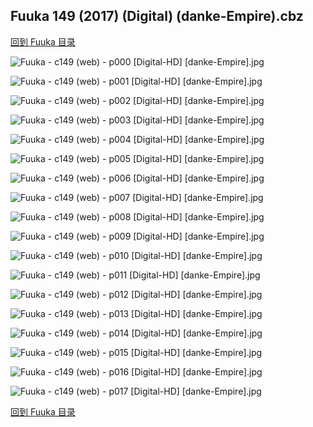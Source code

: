 ## Fuuka 149 (2017) (Digital) (danke-Empire).cbz


[回到 Fuuka 目录](https://github.com/alicewish/markdown/blob/master/series/Fuuka.md)


![Fuuka - c149 (web) - p000 [Digital-HD] [danke-Empire].jpg](https://wx1.sinaimg.cn/large/6a9fdecagy1fpkz3z9yvbj21j82cwkgm.jpg)

![Fuuka - c149 (web) - p001 [Digital-HD] [danke-Empire].jpg](https://wx1.sinaimg.cn/large/6a9fdecagy1fpkz4dn7sij21kw28qkjl.jpg)

![Fuuka - c149 (web) - p002 [Digital-HD] [danke-Empire].jpg](https://wx1.sinaimg.cn/large/6a9fdecagy1fpkz4t8k57j21kw28qx6p.jpg)

![Fuuka - c149 (web) - p003 [Digital-HD] [danke-Empire].jpg](https://wx1.sinaimg.cn/large/6a9fdecagy1fpkz52bv3fj21kw28qnpd.jpg)

![Fuuka - c149 (web) - p004 [Digital-HD] [danke-Empire].jpg](https://wx1.sinaimg.cn/large/6a9fdecagy1fpkz5i98ufj21kw28qqv5.jpg)

![Fuuka - c149 (web) - p005 [Digital-HD] [danke-Empire].jpg](https://wx1.sinaimg.cn/large/6a9fdecagy1fpkz62uzrdj21kw28q4qq.jpg)

![Fuuka - c149 (web) - p006 [Digital-HD] [danke-Empire].jpg](https://wx1.sinaimg.cn/large/6a9fdecagy1fpkz6qbzhzj21kw28q4qq.jpg)

![Fuuka - c149 (web) - p007 [Digital-HD] [danke-Empire].jpg](https://wx1.sinaimg.cn/large/6a9fdecagy1fpkz722ymsj21kw28qqv5.jpg)

![Fuuka - c149 (web) - p008 [Digital-HD] [danke-Empire].jpg](https://wx1.sinaimg.cn/large/6a9fdecagy1fpkz7fh5z9j21kw28q1ky.jpg)

![Fuuka - c149 (web) - p009 [Digital-HD] [danke-Empire].jpg](https://wx1.sinaimg.cn/large/6a9fdecagy1fpkz7takivj21kw28qkjl.jpg)

![Fuuka - c149 (web) - p010 [Digital-HD] [danke-Empire].jpg](https://wx1.sinaimg.cn/large/6a9fdecagy1fpkz8ax71oj21kw28q1ky.jpg)

![Fuuka - c149 (web) - p011 [Digital-HD] [danke-Empire].jpg](https://wx1.sinaimg.cn/large/6a9fdecagy1fpkz8ti2jbj21kw28qe81.jpg)

![Fuuka - c149 (web) - p012 [Digital-HD] [danke-Empire].jpg](https://wx1.sinaimg.cn/large/6a9fdecagy1fpkz92nbuqj21kw28qe81.jpg)

![Fuuka - c149 (web) - p013 [Digital-HD] [danke-Empire].jpg](https://wx1.sinaimg.cn/large/6a9fdecagy1fpkz9in29mj21kw28qkjl.jpg)

![Fuuka - c149 (web) - p014 [Digital-HD] [danke-Empire].jpg](https://wx1.sinaimg.cn/large/6a9fdecagy1fpkza2q0boj21kw28qqv5.jpg)

![Fuuka - c149 (web) - p015 [Digital-HD] [danke-Empire].jpg](https://wx1.sinaimg.cn/large/6a9fdecagy1fpkzaib65uj21kw28qx6p.jpg)

![Fuuka - c149 (web) - p016 [Digital-HD] [danke-Empire].jpg](https://wx1.sinaimg.cn/large/6a9fdecagy1fpkzaz3g54j21kw28qx6p.jpg)

![Fuuka - c149 (web) - p017 [Digital-HD] [danke-Empire].jpg](https://wx1.sinaimg.cn/large/6a9fdecagy1fpkzb8uiphj21kw28qb29.jpg)

[回到 Fuuka 目录](https://github.com/alicewish/markdown/blob/master/series/Fuuka.md)

